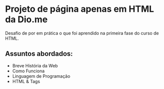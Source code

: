 
# Projeto de página apenas em HTML da Dio.me

Desafio de por em prática o que foi aprendido na primeira fase do curso de HTML.



## Assuntos abordados:

* Breve História da Web
* Como Funciona 
* Linguagem de Programação
* HTML & Tags
